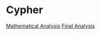 # Cypher

[Mathematical Analysis](mathAnalysis.md)
[Final Analysis](https://github.com/PearlJain12/Cypher/blob/main/Final-Analysis.md)

